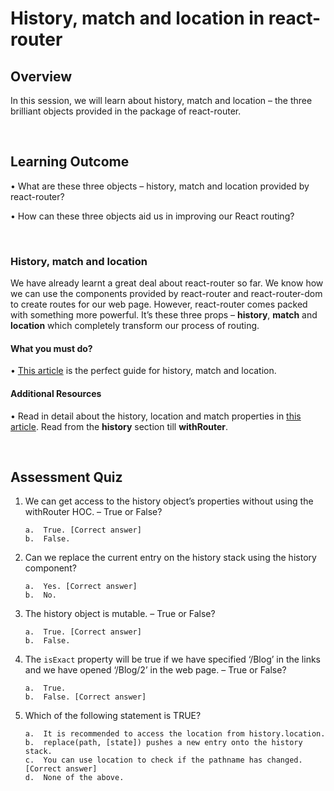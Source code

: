 # History, match and location in react-router

## Overview

In this session, we will learn about history, match and location – the three brilliant objects provided in the package of react-router.

<br />

## Learning Outcome

•	What are these three objects – history, match and location provided by react-router?

•	How can these three objects aid us in improving our React routing?

<br />

### History, match and location

We have already learnt a great deal about react-router so far. We know how we can use the components provided by react-router and react-router-dom to create routes for our web page.
However, react-router comes packed with something more powerful. It’s these three props – **history**, **match** and **location** which completely transform our process of routing.

#### What you must do?

•	[This article](https://www.freecodecamp.org/news/hitchhikers-guide-to-react-router-v4-4b12e369d10/) is the perfect guide for history, match and location.


#### Additional Resources

•	Read in detail about the history, location and match properties in [this article](https://reacttraining.com/react-router/core/api/history). Read from the **history** section till **withRouter**.

<br />

## Assessment Quiz

1.	We can get access to the history object’s properties without using the withRouter HOC. – True or False?

        a.	True. [Correct answer]
        b.	False. 

2.	Can we replace the current entry on the history stack using the history component?

        a.	Yes. [Correct answer]
        b.	No.


3.	The history object is mutable. – True or False?

        a.	True. [Correct answer]
        b.	False.


4.	The ```isExact``` property will be true if we have specified ‘/Blog’ in the links and we have opened ‘/Blog/2’ in the web page. – True or False?

        a.	True.
        b.	False. [Correct answer]


5.	Which of the following statement is TRUE?

        a.	It is recommended to access the location from history.location.
        b.	replace(path, [state]) pushes a new entry onto the history stack.
        c.	You can use location to check if the pathname has changed. [Correct answer]
        d.	None of the above.
